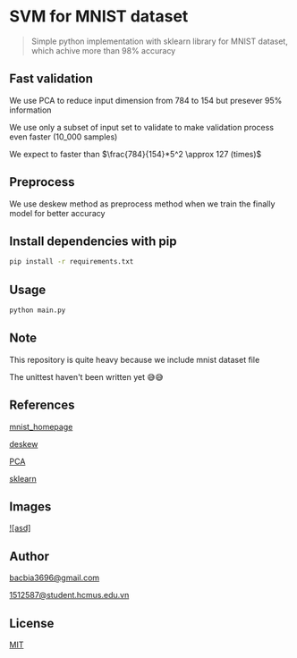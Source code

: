 # SVM for MNIST dataset
> Simple python implementation with sklearn library for MNIST dataset, which achive more than 98% accuracy

## Fast validation
We use PCA to reduce input dimension from 784 to 154 but presever 95% information

We use only a subset of input set to validate to make validation process even faster (10_000 samples)

We expect to faster than $\frac{784}{154}*5^2 \approx 127 (times)$

## Preprocess
We use deskew method as preprocess method when we train the finally model for better accuracy


## Install dependencies with pip
```bash
pip install -r requirements.txt
```

## Usage
```bash
python main.py
```

## Note
This repository is quite heavy because we include mnist dataset file

The unittest haven't been written yet 😅😅

## References
[mnist_homepage](http://yann.lecun.com/exdb/mnist/)

[deskew](https://fsix.github.io/mnist/Deskewing.html)

[PCA](https://towardsdatascience.com/pca-using-python-scikit-learn-e653f8989e60)

[sklearn](https://scikit-learn.org/stable/)

## Images
[![asd]](./screenshots/trainning.png)

## Author
bacbia3696@gmail.com

1512587@student.hcmus.edu.vn

## License
[MIT](https://choosealicense.com/licenses/mit/)
